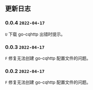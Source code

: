 ## 更新日志

### 0.0.4 `2022-04-17`

`U` 下载 go-cqhttp 出错时提示。

### 0.0.3 `2022-04-17`

`F` 修复无法创建 go-cqhttp 配置文件的问题。

### 0.0.2 `2022-04-17`

`F` 修复无法创建 go-cqhttp 配置文件的问题。
